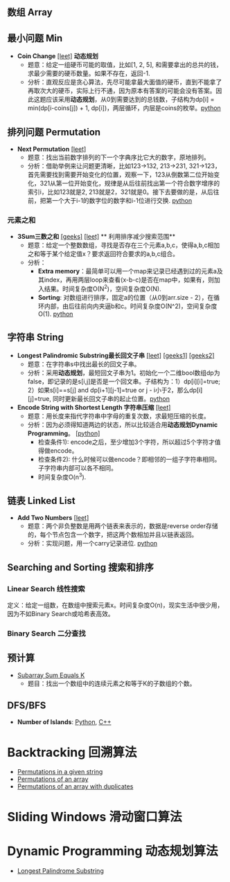 ## 数组 Array

## 最小问题 Min

- **Coin Change** [[leet]](https://leetcode.com/problems/coin-change/description/) **动态规划**
    - 题意：给定一组硬币可能的取值，比如[1, 2, 5], 和需要拿出的总共的钱，求最少需要的硬币数量。如果不存在，返回-1.
    - 分析：直观反应是贪心算法，先尽可能拿最大面值的硬币，直到不能拿了再取次大的硬币，实际上行不通，因为原本有答案的可能会没有答案。因此这题应该采用**动态规划**，从0到需要达到的总钱数，子结构为dp[i] = min(dp[i-coins[j]) + 1, dp[i])，两层循环，内层是coins的枚举。[python](DynamicProgramming/CoinChange.py)

## 排列问题 Permutation

- **Next Permutation** [[leet]](https://leetcode.com/problems/next-permutation/description/)
    - 题意：找出当前数字排列的下一个字典序比它大的数字，原地排列。
    - 分析：借助举例来让问题更清晰，比如123->132, 213->231, 321->123，首先需要找到需要开始变化的位置，观察一下，123从倒数第二位开始变化，321从第一位开始变化，规律是从后往前找出第一个符合数字增序的索引i，比如123就是2, 213就是2，321就是0。接下去要做的是，从后往前，把第一个大于i-1的数字位的数字和i-1位进行交换. [python](String/NextPermutation.py) 

### 元素之和

- **3Sum三数之和** [[geeks]](https://www.geeksforgeeks.org/find-a-triplet-that-sum-to-a-given-value/) [[leet]](https://leetcode.com/problems/3sum/description/) ** 利用排序减少搜索范围**
    - 题意：给定一个整数数组，寻找是否存在三个元素a,b,c，使得a,b,c相加之和等于某个给定值x？要求返回符合要求的a,b,c组合。
    - 分析：
        - **Extra memory**：最简单可以用一个map来记录已经遇到过的元素a及其index，再用两层loop来查看(x-b-c)是否在map中，如果有，则加入结果。时间复杂度O(N<sup>2</sup>)，空间复杂度O(N).
        - **Sorting**: 对数组进行排序，固定a的位置（从0到arr.size - 2），在循环内部，由后往前向内夹逼b和c。时间复杂度O(N^2)，空间复杂度O(1). [python](Array/3Sum.py)
        

## 字符串 String

- **Longest Palindromic Substring最长回文子串** [[leet]](https://leetcode.com/problems/longest-palindromic-substring/description/) [[geeks1]](https://www.geeksforgeeks.org/longest-palindrome-substring-set-1/) [[geeks2]](https://www.geeksforgeeks.org/longest-palindromic-substring-set-2/)
    - 题意：在字符串s中找出最长的回文子串。
    - 分析：采用**动态规划**，最短回文子串为1。初始化一个二维bool数组dp为false，即记录的是s[i,j]是否是一个回文串。子结构为：1）dp[i][i]=true; 2）如果s[i]==s[j] and dp[i+1][j-1]=true or j - i小于2，那么dp[i][j]=true, 同时更新最长回文子串的起止位置。[python](String/LongestPalindromicSubstring.py)
- **Encode String with Shortest Length 字符串压缩** [[leet]](https://leetcode.com/problems/encode-string-with-shortest-length/description/)
    - 题意：用长度来指代字符串中字母的重复次数，求最短压缩的长度。
    - 分析：因为必须得知道两边的状态，所以比较适合用**动态规划Dynamic Programming**。 [[python]](String/EncodeStringWithShortestLength.py)
        - 检查条件1): encode之后，至少增加3个字符，所以超过5个字符才值得做encode。
        - 检查条件2): 什么时候可以做encode？即相邻的一组子字符串相同。子字符串内部可以各不相同。
        - 时间复杂度O(n<sup>3</sup>).
    

## 链表 Linked List

- **Add Two Numbers** [[leet]](https://leetcode.com/problems/add-two-numbers/description/)
    - 题意：两个非负整数是用两个链表来表示的，数据是reverse order存储的，每个节点包含一个数字，把这两个数相加并且以链表返回。
    - 分析：实现问题，用一个carry记录进位. [python](LinkedList/AddTwoNumbers.py)

## Searching and Sorting 搜索和排序 

### Linear Search 线性搜索

定义：给定一组数，在数组中搜索元素x。时间复杂度O(n)，现实生活中很少用，因为不如Binary Search或哈希表高效。

### Binary Search 二分查找



## 预计算

- [Subarray Sum Equals K](Array/SubarraySumEqualsK.py)
    - 题目：找出一个数组中的连续元素之和等于K的子数组的个数。

## DFS/BFS

- **Number of Islands**: [Python](Graph/NumberOfIslands.py), [C++](Graph/NumberOfIslands.cpp)

# Backtracking 回溯算法
- [Permutations in a given string](String/PermutationsOfAGivenString.py)
- [Permutations of an array](Array/Permutations.py)
- [Permutations of an array with duplicates](Array/PermutationsII.py)

# Sliding Windows 滑动窗口算法

# Dynamic Programming 动态规划算法
- [Longest Palindrome Substring](String/LongestPalindromeSubstring.py)
